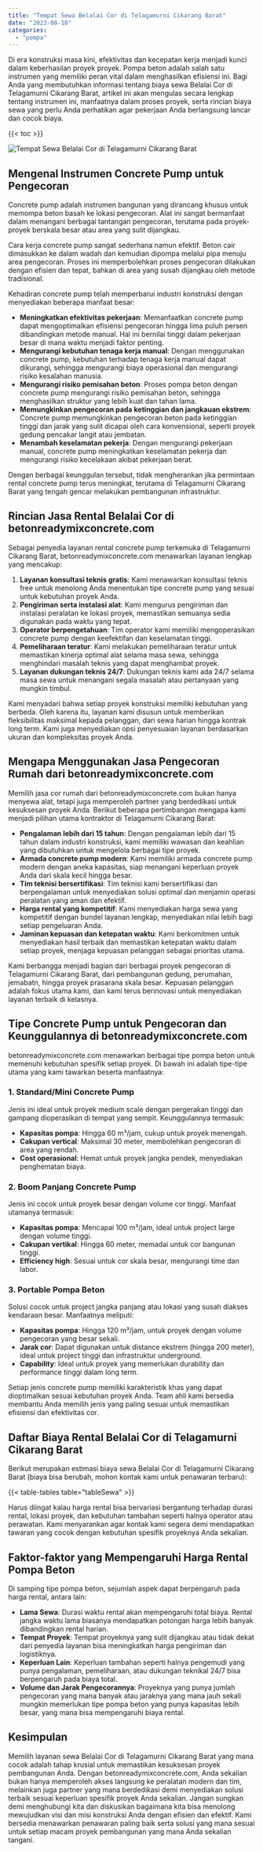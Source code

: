 ```yaml
---
title: "Tempat Sewa Belalai Cor di Telagamurni Cikarang Barat"
date: "2023-08-18"
categories: 
  - "pompa"
---
```


Di era konstruksi masa kini, efektivitas dan kecepatan kerja menjadi kunci dalam keberhasilan proyek proyek. Pompa beton adalah salah satu instrumen yang memiliki peran vital dalam menghasilkan efisiensi ini. Bagi Anda yang membutuhkan informasi tentang biaya sewa Belalai Cor di Telagamurni Cikarang Barat, artikel ini akan mengulas secara lengkap tentang instrumen ini, manfaatnya dalam proses proyek, serta rincian biaya sewa yang perlu Anda perhatikan agar pekerjaan Anda berlangsung lancar dan cocok biaya.

{{< toc >}}

![Tempat Sewa Belalai Cor di Telagamurni Cikarang Barat](https://betoncor8.github.io/pump/concrete-pump%20(18).png)

## Mengenal Instrumen Concrete Pump untuk Pengecoran

Concrete pump adalah instrumen bangunan yang dirancang khusus untuk memompa beton basah ke lokasi pengecoran. Alat ini sangat bermanfaat dalam menangani berbagai tantangan pengecoran, terutama pada proyek-proyek berskala besar atau area yang sulit dijangkau.

Cara kerja concrete pump sangat sederhana namun efektif. Beton cair dimasukkan ke dalam wadah dan kemudian dipompa melalui pipa menuju area pengecoran. Proses ini memperbolehkan proses pengecoran dilakukan dengan efisien dan tepat, bahkan di area yang susah dijangkau oleh metode tradisional.

Kehadiran concrete pump telah memperbarui industri konstruksi dengan menyediakan beberapa manfaat besar:

- **Meningkatkan efektivitas pekerjaan**: Memanfaatkan concrete pump dapat mengoptimalkan efisiensi pengecoran hingga lima puluh persen dibandingkan metode manual. Hal ini bernilai tinggi dalam pekerjaan besar di mana waktu menjadi faktor penting.
- **Mengurangi kebutuhan tenaga kerja manual**: Dengan menggunakan concrete pump, kebutuhan terhadap tenaga kerja manual dapat dikurangi, sehingga mengurangi biaya operasional dan mengurangi risiko kesalahan manusia.
- **Mengurangi risiko pemisahan beton**: Proses pompa beton dengan concrete pump mengurangi risiko pemisahan beton, sehingga menghasilkan struktur yang lebih kuat dan tahan lama.
- **Memungkinkan pengecoran pada ketinggian dan jangkauan ekstrem**: Concrete pump memungkinkan pengecoran beton pada ketinggian tinggi dan jarak yang sulit dicapai oleh cara konvensional, seperti proyek gedung pencakar langit atau jembatan.
- **Menambah keselamatan pekerja**: Dengan mengurangi pekerjaan manual, concrete pump meningkatkan keselamatan pekerja dan mengurangi risiko kecelakaan akibat pekerjaan berat.

Dengan berbagai keunggulan tersebut, tidak mengherankan jika permintaan rental concrete pump terus meningkat, terutama di Telagamurni Cikarang Barat yang tengah gencar melakukan pembangunan infrastruktur.

## Rincian Jasa Rental Belalai Cor di betonreadymixconcrete.com

Sebagai penyedia layanan rental concrete pump terkemuka di Telagamurni Cikarang Barat, betonreadymixconcrete.com menawarkan layanan lengkap yang mencakup:

1. **Layanan konsultasi teknis gratis**: Kami menawarkan konsultasi teknis free untuk menolong Anda menentukan tipe concrete pump yang sesuai untuk kebutuhan proyek Anda.
2. **Pengiriman serta instalasi alat**: Kami mengurus pengiriman dan instalasi peralatan ke lokasi proyek, memastikan semuanya sedia digunakan pada waktu yang tepat.
3. **Operator berpengetahuan**: Tim operator kami memiliki mengoperasikan concrete pump dengan keefektifan dan keselamatan tinggi.
4. **Pemeliharaan teratur**: Kami melakukan pemeliharaan teratur untuk memastikan kinerja optimal alat selama masa sewa, sehingga menghindari masalah teknis yang dapat menghambat proyek.
5. **Layanan dukungan teknis 24/7**: Dukungan teknis kami ada 24/7 selama masa sewa untuk menangani segala masalah atau pertanyaan yang mungkin timbul.

Kami menyadari bahwa setiap proyek konstruksi memiliki kebutuhan yang berbeda. Oleh karena itu, layanan kami disusun untuk memberikan fleksibilitas maksimal kepada pelanggan, dari sewa harian hingga kontrak long term. Kami juga menyediakan opsi penyesuaian layanan berdasarkan ukuran dan kompleksitas proyek Anda.

## Mengapa Menggunakan Jasa Pengecoran Rumah dari betonreadymixconcrete.com

Memilih jasa cor rumah dari betonreadymixconcrete.com bukan hanya menyewa alat, tetapi juga memperoleh partner yang berdedikasi untuk kesuksesan proyek Anda. Berikut beberapa pertimbangan mengapa kami menjadi pilihan utama kontraktor di Telagamurni Cikarang Barat:

- **Pengalaman lebih dari 15 tahun**: Dengan pengalaman lebih dari 15 tahun dalam industri konstruksi, kami memiliki wawasan dan keahlian yang dibutuhkan untuk mengelola berbagai tipe proyek.
- **Armada concrete pump modern**: Kami memiliki armada concrete pump modern dengan aneka kapasitas, siap menangani keperluan proyek Anda dari skala kecil hingga besar.
- **Tim teknisi bersertifikasi**: Tim teknisi kami bersertifikasi dan berpengalaman untuk menyediakan solusi optimal dan menjamin operasi peralatan yang aman dan efektif.
- **Harga rental yang kompetitif**: Kami menyediakan harga sewa yang kompetitif dengan bundel layanan lengkap, menyediakan nilai lebih bagi setiap pengeluaran Anda.
- **Jaminan kepuasan dan ketepatan waktu**: Kami berkomitmen untuk menyediakan hasil terbaik dan memastikan ketepatan waktu dalam setiap proyek, menjaga kepuasan pelanggan sebagai prioritas utama.

Kami berbangga menjadi bagian dari berbagai proyek pengecoran di Telagamurni Cikarang Barat, dari pembangunan gedung, perumahan, jemabatn, hingga proyek prasarana skala besar. Kepuasan pelanggan adalah fokus utama kami, dan kami terus berinovasi untuk menyediakan layanan terbaik di kelasnya.

## Tipe Concrete Pump untuk Pengecoran dan Keunggulannya di betonreadymixconcrete.com

betonreadymixconcrete.com menawarkan berbagai tipe pompa beton untuk memenuhi kebutuhan spesifik setiap proyek. Di bawah ini adalah tipe-tipe utama yang kami tawarkan beserta manfaatnya:

### 1\. Standard/Mini Concrete Pump

Jenis ini ideal untuk proyek medium scale dengan pergerakan tinggi dan gampang dioperasikan di tempat yang sempit. Keunggulannya termasuk:

- **Kapasitas pompa**: Hingga 60 m³/jam, cukup untuk proyek menengah.
- **Cakupan vertical**: Maksimal 30 meter, membolehkan pengecoran di area yang rendah.
- **Cost operasional**: Hemat untuk proyek jangka pendek, menyediakan penghematan biaya.

### 2\. Boom Panjang Concrete Pump

Jenis ini cocok untuk proyek besar dengan volume cor tinggi. Manfaat utamanya termasuk:

- **Kapasitas pompa**: Mencapai 100 m³/jam, ideal untuk project large dengan volume tinggi.
- **Cakupan vertikal**: Hingga 60 meter, memadai untuk cor bangunan tinggi.
- **Efficiency high**: Sesuai untuk cor skala besar, mengurangi time dan labor.

### 3\. Portable Pompa Beton

Solusi cocok untuk project jangka panjang atau lokasi yang susah diakses kendaraan besar. Manfaatnya meliputi:

- **Kapasitas pompa**: Hingga 120 m³/jam, untuk proyek dengan volume pengecoran yang besar sekali.
- **Jarak cor**: Dapat digunakan untuk distance ekstrem (hingga 200 meter), ideal untuk project tinggi dan infrastruktur underground.
- **Capability**: Ideal untuk proyek yang memerlukan durability dan performance tinggi dalam long term.

Setiap jenis concrete pump memiliki karakteristik khas yang dapat dioptimalkan sesuai kebutuhan proyek Anda. Team ahli kami bersedia membantu Anda memilih jenis yang paling sesuai untuk memastikan efisiensi dan efektivitas cor.

## Daftar Biaya Rental Belalai Cor di Telagamurni Cikarang Barat

Berikut merupakan estimasi biaya sewa Belalai Cor di Telagamurni Cikarang Barat (biaya bisa berubah, mohon kontak kami untuk penawaran terbaru):

{{< table-tables table="tableSewa" >}}

Harus diingat kalau harga rental bisa bervariasi bergantung terhadap durasi rental, lokasi proyek, dan kebutuhan tambahan seperti halnya operator atau perawatan. Kami menyarankan agar kontak kami segera demi mendapatkan tawaran yang cocok dengan kebutuhan spesifik proyeknya Anda sekalian.

## Faktor-faktor yang Mempengaruhi Harga Rental Pompa Beton

Di samping tipe pompa beton, sejumlah aspek dapat berpengaruh pada harga rental, antara lain:

- **Lama Sewa**: Durasi waktu rental akan mempengaruhi total biaya. Rental jangka waktu lama biasanya mendapatkan potongan harga lebih banyak dibandingkan rental harian.
- **Tempat Proyek**: Tempat proyeknya yang sulit dijangkau atau tidak dekat dari penyedia layanan bisa meningkatkan harga pengiriman dan logistiknya.
- **Keperluan Lain**: Keperluan tambahan seperti halnya pengemudi yang punya pengalaman, pemeliharaan, atau dukungan teknikal 24/7 bisa berpengaruh pada biaya total.
- **Volume dan Jarak Pengecorannya**: Proyeknya yang punya jumlah pengecoran yang mana banyak atau jaraknya yang mana jauh sekali mungkin memerlukan tipe pompa beton yang punya kapasitas lebih besar, yang mana bisa mempengaruhi biaya rental.

## Kesimpulan

Memilih layanan sewa Belalai Cor di Telagamurni Cikarang Barat yang mana cocok adalah tahap krusial untuk memastikan kesuksesan proyek pembangunan Anda. Dengan betonreadymixconcrete.com, Anda sekalian bukan hanya memperoleh akses langsung ke peralatan modern dan tim, melainkan juga partner yang mana berdedikasi demi menyediakan solusi terbaik sesuai keperluan spesifik proyek Anda sekalian. Jangan sungkan demi menghubungi kita dan diskusikan bagaimana kita bisa menolong mewujudkan visi dan misi konstruksi Anda dengan efisien dan efektif. Kami bersedia menawarkan penawaran paling baik serta solusi yang mana sesuai untuk setiap macam proyek pembangunan yang mana Anda sekalian tangani.
